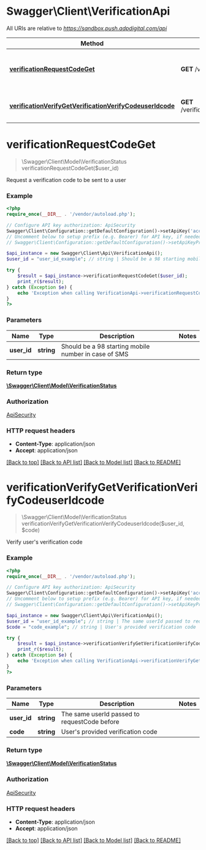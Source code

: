 # Swagger\Client\VerificationApi

All URIs are relative to *https://sandbox.push.adpdigital.com/api*

Method | HTTP request | Description
------------- | ------------- | -------------
[**verificationRequestCodeGet**](VerificationApi.md#verificationRequestCodeGet) | **GET** /verification/requestCode/{userId} | Request a verification code to be sent to a user
[**verificationVerifyGetVerificationVerifyCodeuserIdcode**](VerificationApi.md#verificationVerifyGetVerificationVerifyCodeuserIdcode) | **GET** /verification/verifyCode/{userId}/{code} | Verify user&#39;s verification code


# **verificationRequestCodeGet**
> \Swagger\Client\Model\VerificationStatus verificationRequestCodeGet($user_id)

Request a verification code to be sent to a user

### Example
```php
<?php
require_once(__DIR__ . '/vendor/autoload.php');

// Configure API key authorization: ApiSecurity
Swagger\Client\Configuration::getDefaultConfiguration()->setApiKey('access_token', 'YOUR_API_KEY');
// Uncomment below to setup prefix (e.g. Bearer) for API key, if needed
// Swagger\Client\Configuration::getDefaultConfiguration()->setApiKeyPrefix('access_token', 'Bearer');

$api_instance = new Swagger\Client\Api\VerificationApi();
$user_id = "user_id_example"; // string | Should be a 98 starting mobile number in case of SMS

try {
    $result = $api_instance->verificationRequestCodeGet($user_id);
    print_r($result);
} catch (Exception $e) {
    echo 'Exception when calling VerificationApi->verificationRequestCodeGet: ', $e->getMessage(), PHP_EOL;
}
?>
```

### Parameters

Name | Type | Description  | Notes
------------- | ------------- | ------------- | -------------
 **user_id** | **string**| Should be a 98 starting mobile number in case of SMS |

### Return type

[**\Swagger\Client\Model\VerificationStatus**](../Model/VerificationStatus.md)

### Authorization

[ApiSecurity](../../README.md#ApiSecurity)

### HTTP request headers

 - **Content-Type**: application/json
 - **Accept**: application/json

[[Back to top]](#) [[Back to API list]](../../README.md#documentation-for-api-endpoints) [[Back to Model list]](../../README.md#documentation-for-models) [[Back to README]](../../README.md)

# **verificationVerifyGetVerificationVerifyCodeuserIdcode**
> \Swagger\Client\Model\VerificationStatus verificationVerifyGetVerificationVerifyCodeuserIdcode($user_id, $code)

Verify user's verification code

### Example
```php
<?php
require_once(__DIR__ . '/vendor/autoload.php');

// Configure API key authorization: ApiSecurity
Swagger\Client\Configuration::getDefaultConfiguration()->setApiKey('access_token', 'YOUR_API_KEY');
// Uncomment below to setup prefix (e.g. Bearer) for API key, if needed
// Swagger\Client\Configuration::getDefaultConfiguration()->setApiKeyPrefix('access_token', 'Bearer');

$api_instance = new Swagger\Client\Api\VerificationApi();
$user_id = "user_id_example"; // string | The same userId passed to requestCode before
$code = "code_example"; // string | User's provided verification code

try {
    $result = $api_instance->verificationVerifyGetVerificationVerifyCodeuserIdcode($user_id, $code);
    print_r($result);
} catch (Exception $e) {
    echo 'Exception when calling VerificationApi->verificationVerifyGetVerificationVerifyCodeuserIdcode: ', $e->getMessage(), PHP_EOL;
}
?>
```

### Parameters

Name | Type | Description  | Notes
------------- | ------------- | ------------- | -------------
 **user_id** | **string**| The same userId passed to requestCode before |
 **code** | **string**| User&#39;s provided verification code |

### Return type

[**\Swagger\Client\Model\VerificationStatus**](../Model/VerificationStatus.md)

### Authorization

[ApiSecurity](../../README.md#ApiSecurity)

### HTTP request headers

 - **Content-Type**: application/json
 - **Accept**: application/json

[[Back to top]](#) [[Back to API list]](../../README.md#documentation-for-api-endpoints) [[Back to Model list]](../../README.md#documentation-for-models) [[Back to README]](../../README.md)

